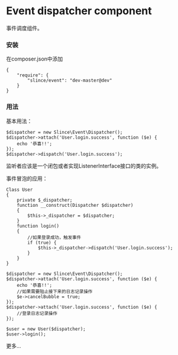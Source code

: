 # Event dispatcher component

事件调度组件。

### 安装

在composer.json中添加

    {
        "require": {
            "slince/event": "dev-master@dev"
        }
    }

### 用法

基本用法：

    $dispatcher = new Slince\Event\Dispatcher();
    $dispatcher->attach('User.login.success', function ($e) {
        echo '恭喜!!';
    });
    $dispatcher->dispatch('User.login.success');

监听者应该是一个闭包或者实现ListenerInterface接口的类的实例。

事件冒泡的应用：

    Class User
    {
        private $_dispatcher;
        function __construct(Dispatcher $dispatcher)
        {
            $this->_dispatcher = $dispatcher;
        }
        function login()
        {
            //如果登录成功，触发事件
            if (true) {
                $this->_dispatcher->dispatch('User.login.success');
            }
        }
    }

    $dispatcher = new Slince\Event\Dispatcher();
    $dispatcher->attach('User.login.success', function ($e) {
        echo '恭喜!!';
        //如果需要阻止接下来的日志记录操作
        $e->cancelBubble = true;
    });
    $dispatcher->attach('User.login.success', function ($e) {
        //登录日志记录操作
    });

    $user = new User($dispatcher);
    $user->login();


更多...
